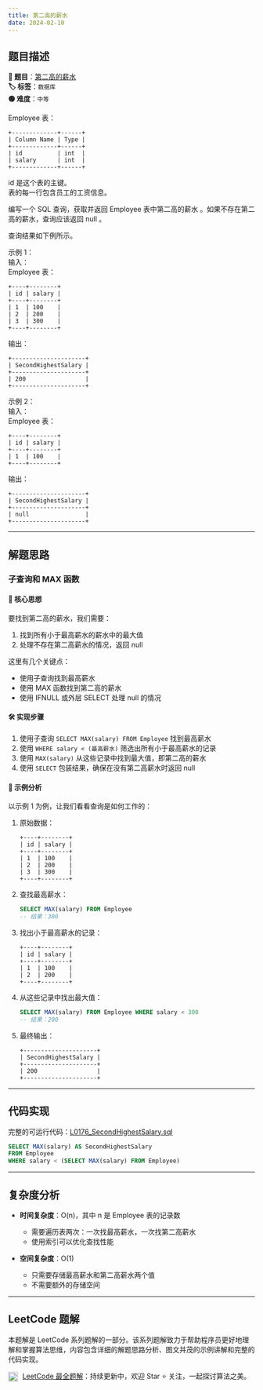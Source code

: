 ```yaml
---
title: 第二高的薪水
date: 2024-02-10
---
```


## 题目描述

**🔗 题目**：[第二高的薪水](https://leetcode.cn/problems/second-highest-salary/)  
**🏷️ 标签**：`数据库`  
**🟢 难度**：`中等`  

Employee 表：
```
+-------------+------+
| Column Name | Type |
+-------------+------+
| id          | int  |
| salary      | int  |
+-------------+------+
```
id 是这个表的主键。  
表的每一行包含员工的工资信息。  

编写一个 SQL 查询，获取并返回 Employee 表中第二高的薪水 。如果不存在第二高的薪水，查询应该返回 null 。  

查询结果如下例所示。  

示例 1：  
输入：  
Employee 表：
```
+----+--------+
| id | salary |
+----+--------+
| 1  | 100    |
| 2  | 200    |
| 3  | 300    |
+----+--------+
```
输出：
```
+---------------------+
| SecondHighestSalary |
+---------------------+
| 200                 |
+---------------------+
```

示例 2：  
输入：  
Employee 表：
```
+----+--------+
| id | salary |
+----+--------+
| 1  | 100    |
+----+--------+
```
输出：
```
+---------------------+
| SecondHighestSalary |
+---------------------+
| null                |
+---------------------+
```

---

## 解题思路

### 子查询和 MAX 函数

#### 📝 核心思想
要找到第二高的薪水，我们需要：
1. 找到所有小于最高薪水的薪水中的最大值
2. 处理不存在第二高薪水的情况，返回 null

这里有几个关键点：
- 使用子查询找到最高薪水
- 使用 MAX 函数找到第二高的薪水
- 使用 IFNULL 或外层 SELECT 处理 null 的情况

#### 🛠️ 实现步骤
1. 使用子查询 `SELECT MAX(salary) FROM Employee` 找到最高薪水
2. 使用 `WHERE salary < (最高薪水)` 筛选出所有小于最高薪水的记录
3. 使用 `MAX(salary)` 从这些记录中找到最大值，即第二高的薪水
4. 使用 `SELECT` 包装结果，确保在没有第二高薪水时返回 null

#### 🧩 示例分析
以示例 1 为例，让我们看看查询是如何工作的：

1. 原始数据：
   ```
   +----+--------+
   | id | salary |
   +----+--------+
   | 1  | 100    |
   | 2  | 200    |
   | 3  | 300    |
   +----+--------+
   ```

2. 查找最高薪水：
   ```sql
   SELECT MAX(salary) FROM Employee
   -- 结果：300
   ```

3. 找出小于最高薪水的记录：
   ```
   +----+--------+
   | id | salary |
   +----+--------+
   | 1  | 100    |
   | 2  | 200    |
   +----+--------+
   ```

4. 从这些记录中找出最大值：
   ```sql
   SELECT MAX(salary) FROM Employee WHERE salary < 300
   -- 结果：200
   ```

5. 最终输出：
   ```
   +---------------------+
   | SecondHighestSalary |
   +---------------------+
   | 200                 |
   +---------------------+
   ```

---

## 代码实现

完整的可运行代码：[L0176_SecondHighestSalary.sql](../src/main/sql/L0176_SecondHighestSalary.sql)

```sql
SELECT MAX(salary) AS SecondHighestSalary
FROM Employee
WHERE salary < (SELECT MAX(salary) FROM Employee)
```

---

## 复杂度分析

- **时间复杂度**：O(n)，其中 n 是 Employee 表的记录数
  - 需要遍历表两次：一次找最高薪水，一次找第二高薪水
  - 使用索引可以优化查找性能

- **空间复杂度**：O(1)
  - 只需要存储最高薪水和第二高薪水两个值
  - 不需要额外的存储空间

---

## LeetCode 题解

本题解是 LeetCode 系列题解的一部分。该系列题解致力于帮助程序员更好地理解和掌握算法思维，内容包含详细的解题思路分析、图文并茂的示例讲解和完整的代码实现。

<img src="https://github.githubassets.com/images/modules/logos_page/GitHub-Mark.png" alt="GitHub" width="20" style="vertical-align: middle; margin-right: 5px"> [LeetCode 最全题解](https://github.com/LjyYano/LeetCode)：持续更新中，欢迎 Star ⭐️ 关注，一起探讨算法之美。 